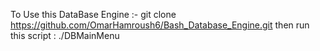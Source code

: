 To Use this DataBase Engine :-
git clone https://github.com/OmarHamroush6/Bash_Database_Engine.git
then run this script :   ./DBMainMenu
